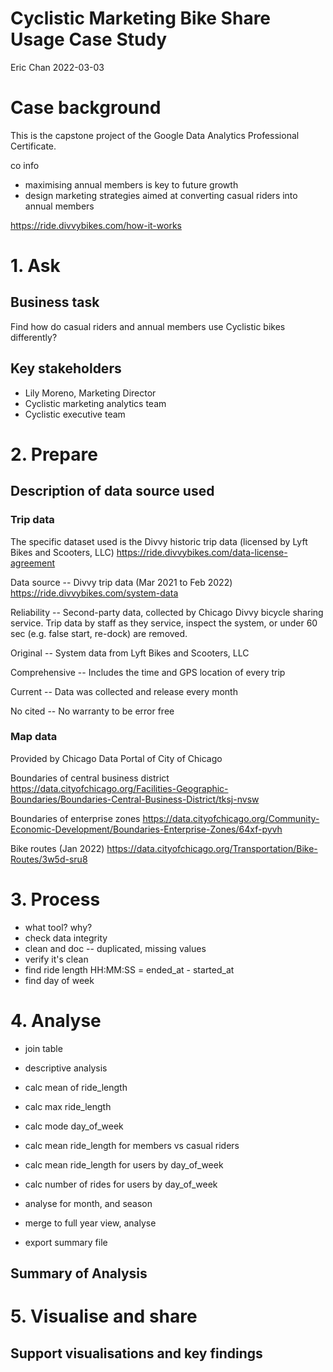 # Cyclistic Marketing Bike Share Usage Case Study

Eric Chan 2022-03-03

# Case background

This is the capstone project of the Google Data Analytics Professional Certificate.

co info

- maximising annual members is key to future growth
- design marketing strategies aimed at converting casual riders into annual members

https://ride.divvybikes.com/how-it-works



# 1. Ask

## Business task

Find how do casual riders and annual members use Cyclistic bikes differently?

## Key stakeholders

- Lily Moreno, Marketing Director
- Cyclistic marketing analytics team
- Cyclistic executive team

# 2. Prepare

## Description of data source used

### Trip data

The specific dataset used is the Divvy historic trip data (licensed by Lyft Bikes and Scooters, LLC)
https://ride.divvybikes.com/data-license-agreement

Data source -- Divvy trip data (Mar 2021 to Feb 2022)
https://ride.divvybikes.com/system-data

Reliability -- Second-party data, collected by Chicago Divvy bicycle sharing service. Trip data by staff as they service, inspect the system, or under 60 sec (e.g. false start, re-dock) are removed.

Original -- System data from Lyft Bikes and Scooters, LLC

Comprehensive -- Includes the time and GPS location of every trip

Current -- Data was collected and release every month

No cited -- No warranty to be error free

### Map data

Provided by Chicago Data Portal of City of Chicago

Boundaries of central business district  
https://data.cityofchicago.org/Facilities-Geographic-Boundaries/Boundaries-Central-Business-District/tksj-nvsw

Boundaries of enterprise zones
https://data.cityofchicago.org/Community-Economic-Development/Boundaries-Enterprise-Zones/64xf-pyvh

Bike routes (Jan 2022)
https://data.cityofchicago.org/Transportation/Bike-Routes/3w5d-sru8

# 3. Process

- what tool? why?
- check data integrity
- clean and doc -- duplicated, missing values
- verify it's clean
- find ride length HH:MM:SS = ended_at - started_at
- find day of week

# 4. Analyse

- join table

- descriptive analysis
- calc mean of ride_length
- calc max ride_length
- calc mode day_of_week
- calc mean ride_length for members vs casual riders
- calc mean ride_length for users by day_of_week
- calc number of rides for users by day_of_week

- analyse for month, and season

- merge to full year view, analyse
- export summary file

## Summary of Analysis

# 5. Visualise and share

## Support visualisations and key findings
